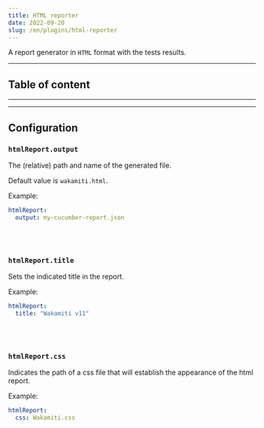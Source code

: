 ```yaml
---
title: HTML reporter
date: 2022-09-20
slug: /en/plugins/html-reporter
---
```


A report generator in `HTML` format with the tests results.

---
## Table of content

---

---
## Configuration


###  `htmlReport.output`
The (relative) path and name of the generated file.

Default value is `wakamiti.html`.

Example:

```yaml
htmlReport:
  output: my-cucumber-report.json
```

<br /><br />

###  `htmlReport.title`
Sets the indicated title in the report.

Example:

```yaml
htmlReport:
  title: "Wakamiti v11"
```

<br /><br />

###  `htmlReport.css`
Indicates the path of a css file that will establish the appearance of the html report.

Example:

```yaml
htmlReport:
  css: Wakamiti.css
```
